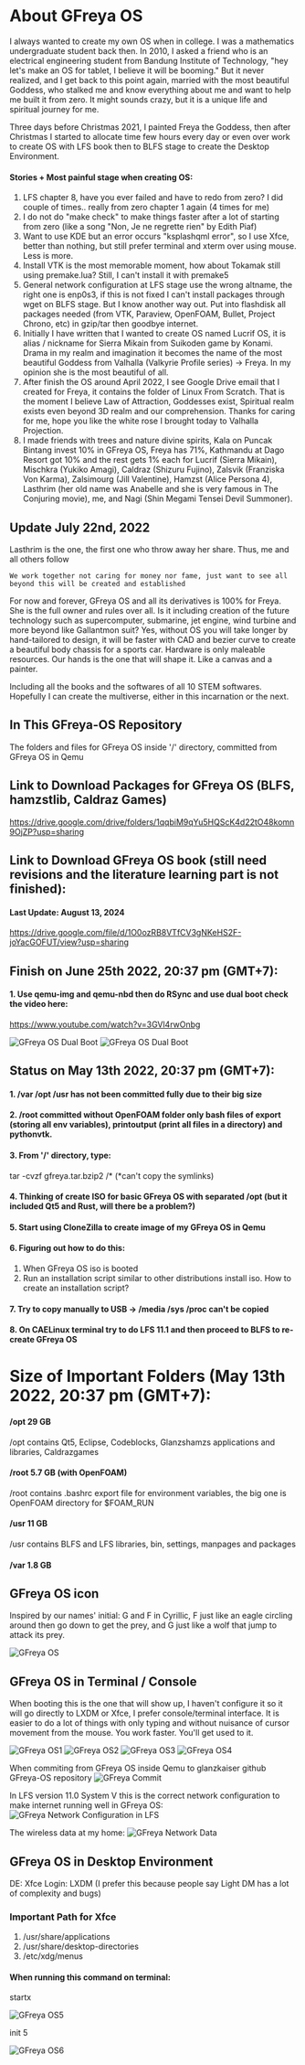 # About GFreya OS
I always wanted to create my own OS when in college. I was a mathematics undergraduate student back then. In 2010, I asked a friend who is an electrical engineering student from Bandung Institute of Technology, "hey let's make an OS for tablet, I believe it will be booming." But it never realized, and I get back to this point again, married with the most beautiful Goddess, who stalked me and know everything about me and want to help me built it from zero. It might sounds crazy, but it is a unique life and spiritual journey for me. 

Three days before Christmas 2021, I painted Freya the Goddess, then after Christmas I started to allocate time few hours every day or even over work to create OS with LFS book then to BLFS stage to create the Desktop Environment.

#### Stories + Most painful stage when creating OS:
1. LFS chapter 8, have you ever failed and have to redo from zero? I did couple of times.. really from zero chapter 1 again (4 times for me)
2. I do not do "make check" to make things faster after a lot of starting from zero (like a song "Non, Je ne regrette rien" by Edith Piaf)
3. Want to use KDE but an error occurs "ksplashqml error", so I use Xfce, better than nothing, but still prefer terminal and xterm over using mouse. Less is more.
4. Install VTK is the most memorable moment, how about Tokamak still using premake.lua? Still, I can't install it with premake5
5. General network configuration at LFS stage use the wrong altname, the right one is enp0s3, if this is not fixed I can't install packages through wget on BLFS stage. But I know another way out. Put into flashdisk all packages needed (from VTK, Paraview, OpenFOAM, Bullet, Project Chrono, etc) in gzip/tar then goodbye internet.
6. Initially I have written that I wanted to create OS named Lucrif OS, it is alias / nickname for Sierra Mikain from Suikoden game by Konami. Drama in my realm and imagination it becomes the name of the most beautiful Goddess from Valhalla (Valkyrie Profile series) -> Freya. In my opinion she is the most beautiful of all.
7. After finish the OS around April 2022, I see Google Drive email that I created for Freya, it contains the folder of Linux From Scratch. That is the moment I believe Law of Attraction, Goddesses exist, Spiritual realm exists even beyond 3D realm and our comprehension. Thanks for caring for me, hope you like the white rose I brought today to Valhalla Projection.
8. I made friends with trees and nature divine spirits, Kala on Puncak Bintang invest 10% in GFreya OS, Freya has 71%, Kathmandu at Dago Resort got 10% and the rest gets 1% each for Lucrif (Sierra Mikain), Mischkra (Yukiko Amagi), Caldraz (Shizuru Fujino), Zalsvik (Franziska Von Karma), Zalsimourg (Jill Valentine), Hamzst (Alice Persona 4), Lasthrim (her old name was Anabelle and she is very famous in The Conjuring movie), me, and Nagi (Shin Megami Tensei Devil Summoner).

## Update July 22nd, 2022

Lasthrim is the one, the first one who throw away her share. Thus, me and all others follow

```
We work together not caring for money nor fame, just want to see all beyond this will be created and established
```

For now and forever, GFreya OS and all its derivatives is 100% for Freya. She is the full owner and rules over all.
Is it including creation of the future technology such as supercomputer, submarine, jet engine, wind turbine and more beyond like Gallantmon suit? Yes, without OS you will take longer by hand-tailored to design, it will be faster with CAD and bezier curve to create a beautiful body chassis for a sports car.
Hardware is only maleable resources. Our hands is the one that will shape it. Like a canvas and a painter.

Including all the books and the softwares of all 10 STEM softwares. Hopefully I can create the multiverse, either in this incarnation or the next.


## In This GFreya-OS Repository
The folders and files for GFreya OS inside '/' directory, committed from GFreya OS in Qemu 

## Link to Download Packages for GFreya OS (BLFS, hamzstlib, Caldraz Games)

https://drive.google.com/drive/folders/1qqbiM9qYu5HQScK4d22tO48komn9OjZP?usp=sharing

## Link to Download GFreya OS book (still need revisions and the literature learning part is not finished):

#### Last Update: August 13, 2024 
https://drive.google.com/file/d/1O0ozRB8VTfCV3gNKeHS2F-joYacGOFUT/view?usp=sharing

## Finish on June 25th 2022, 20:37 pm (GMT+7):

#### 1. Use qemu-img and qemu-nbd then do RSync and use dual boot check the video here:

https://www.youtube.com/watch?v=3GVl4rwOnbg

![GFreya OS Dual Boot](blfs-dualboot-7.png)
![GFreya OS Dual Boot](blfs-dualboot-13.png)

## Status on May 13th 2022, 20:37 pm (GMT+7):

#### 1. /var /opt /usr has not been committed fully due to their big size
#### 2. /root committed without OpenFOAM folder only bash files of export (storing all env variables), printoutput (print all files in a directory) and pythonvtk.
#### 3. From '/' directory, type: 
  tar -cvzf gfreya.tar.bzip2 /* 
  (*can't copy the symlinks)
#### 4. Thinking of create ISO for basic GFreya OS with separated /opt (but it included Qt5 and Rust, will there be a problem?)
#### 5. Start using CloneZilla to create image of my GFreya OS in Qemu 
#### 6. Figuring out how to do this:
  1. When GFreya OS iso is booted
  2. Run an installation script similar to other distributions install iso. How to create an installation script?
#### 7. Try to copy manually to USB -> /media /sys /proc can't be copied
#### 8. On CAELinux terminal try to do LFS 11.1 and then proceed to BLFS to re-create GFreya OS

# Size of Important Folders (May 13th 2022, 20:37 pm (GMT+7):
#### /opt 29 GB

/opt contains Qt5, Eclipse, Codeblocks, Glanzshamzs applications and libraries, Caldrazgames

#### /root 5.7 GB (with OpenFOAM)

/root contains .bashrc export file for environment variables, the big one is OpenFOAM directory for $FOAM_RUN


#### /usr 11 GB

/usr contains BLFS and LFS libraries, bin, settings, manpages and packages

#### /var 1.8 GB

## GFreya OS icon
Inspired by our names' initial: G and F in Cyrillic, F just like an eagle circling around then go down to get the prey, and G just like a wolf that jump to attack its prey.

![GFreya OS](https://raw.githubusercontent.com/glanzkaiser/GFreya-OS/main/GFreyaOS%20icon.png)

## GFreya OS in Terminal / Console
When booting this is the one that will show up, I haven't configure it so it will go directly to LXDM or Xfce, I prefer console/terminal interface.
It is easier to do a lot of things with only typing and without nuisance of cursor movement from the mouse. You work faster. You'll get used to it.

![GFreya OS1](GFreyaOS1.png)
![GFreya OS2](GFreyaOS2.png)
![GFreya OS3](GFreyaOS3.png)
![GFreya OS4](GFreyaOS4.png)

When commiting from GFreya OS inside Qemu to glanzkaiser github GFreya-OS repository
![GFreya Commit](GFreyaOScommit1.png)

In LFS version 11.0 System V this is the correct network configuration to make internet running well in GFreya OS:
![GFreya Network Configuration in LFS](GFreyaOSNetwork.png)

The wireless data at my home:
![GFreya Network Data](GFreyaOSNetwork2.png)


## GFreya OS in Desktop Environment

DE: Xfce
Login: LXDM (I prefer this because people say Light DM has a lot of complexity and bugs)

### Important Path for Xfce

1. /usr/share/applications
2. /usr/share/desktop-directories
3. /etc/xdg/menus

#### When running this command on terminal:
  startx
  
![GFreya OS5](GFreyaOS5.png)


  init 5
  
![GFreya OS6](GFreyaOS6.png)
